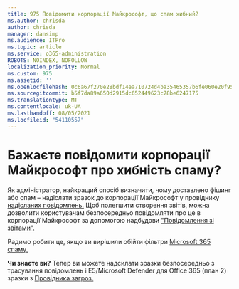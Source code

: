 ```yaml
---
title: 975 Повідомити корпорації Майкрософт, що спам хибний?
ms.author: chrisda
author: chrisda
manager: dansimp
ms.audience: ITPro
ms.topic: article
ms.service: o365-administration
ROBOTS: NOINDEX, NOFOLLOW
localization_priority: Normal
ms.custom: 975
ms.assetid: ''
ms.openlocfilehash: 0c6a67f270e28bdf14ea710724d4ba35465357b6fe060e20f955f7df03c663e5
ms.sourcegitcommit: b5f7da89a650d2915dc652449623c78be6247175
ms.translationtype: MT
ms.contentlocale: uk-UA
ms.lasthandoff: 08/05/2021
ms.locfileid: "54110557"
---
```

# <a name="would-you-like-to-report-a-spam-false-positive-to-microsoft"></a>Бажаєте повідомити корпорації Майкрософт про хибність спаму?

Як адміністратор, найкращий спосіб визначити, чому доставлено фішинг або спам – надіслати зразок до корпорації Майкрософт у провіднику [надісланих повідомлень.](https://protection.office.com/reportsubmission) Щоб полегшити створення звітів, можна дозволити користувачам безпосередньо повідомляти про це в корпорації Майкрософт за допомогою надбудови ["Повідомлення зі звітами".](https://appsource.microsoft.com/product/office/WA104381180?src=office&tab=Overview)

Радимо робити це, якщо ви вирішили обійти фільтри [Microsoft 365 спаму.](/exchange/troubleshoot/antispam/cautions-against-bypassing-spam-filters)

**Чи знаєте ви?** Тепер ви можете [](https://protection.office.com/messagetrace) надсилати зразки безпосередньо з трасування повідомлень і E5/Microsoft Defender для Office 365 (план 2) зразки з [Провідника загроз.](/microsoft-365/security/office-365-security/threat-explorer)
